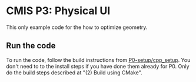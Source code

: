 # CMIS P3: Physical UI

This only example code for the how to optimize geometry.

## Run the code
To run the code, follow the build instructions from [P0-setup/cpp_setup](../P0-setup/cpp_setup/). You don't need to to the install steps if you have done them already for P0. Only do the build steps described at "(2) Build using CMake".